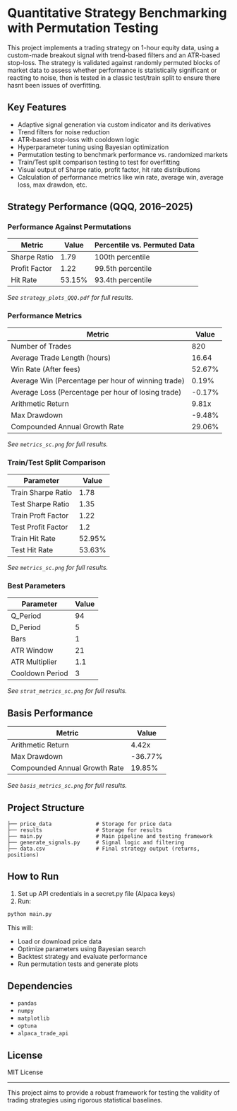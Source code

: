 # Quantitative Strategy Benchmarking with Permutation Testing

This project implements a trading strategy on 1-hour equity data, using a custom-made breakout signal with trend-based filters and an ATR-based stop-loss. The strategy is validated against randomly permuted blocks of market data to assess whether performance is statistically significant or reacting to noise, then is tested in a classic test/train split to ensure there hasnt been issues of overfitting.

## Key Features

* Adaptive signal generation via custom indicator and its derivatives
* Trend filters for noise reduction
* ATR-based stop-loss with cooldown logic
* Hyperparameter tuning using Bayesian optimization
* Permutation testing to benchmark performance vs. randomized markets
* Train/Test split comparison testing to test for overfitting
* Visual output of Sharpe ratio, profit factor, hit rate distributions
* Calculation of performance metrics like win rate, average win, average loss, max drawdon, etc.

## Strategy Performance (QQQ, 2016–2025)

### Performance Against Permutations

| Metric             | Value    | Percentile vs. Permuted Data |
| ------------------ | -------- | ---------------------------- |
| Sharpe Ratio       | 1.79     | 100th percentile             |
| Profit Factor      | 1.22     | 99.5th percentile            |
| Hit Rate           | 53.15%   | 93.4th percentile            |

*See `strategy_plots_QQQ.pdf` for full results.*

### Performance Metrics

| Metric                                              | Value    |
| ----------------------------------------------------| -------- |
| Number of Trades                                    | 820      |
| Average Trade Length (hours)                        | 16.64    |
| Win Rate (After fees)                               | 52.67%   |
| Average Win (Percentage per hour of winning trade)  | 0.19%    |
| Average Loss (Percentage per hour of losing trade)  | -0.17%   |
| Arithmetic Return                                   | 9.81x    |
| Max Drawdown                                        | -9.48%   |
| Compounded Annual Growth Rate                       | 29.06%   |

*See `metrics_sc.png` for full results.*

### Train/Test Split Comparison

| Parameter          | Value    |
| ------------------ | -------- |
| Train Sharpe Ratio | 1.78     |
| Test Sharpe Ratio  | 1.35     |
| Train Proft Factor | 1.22     |
| Test Profit Factor | 1.2      |
| Train Hit Rate     | 52.95%   |
| Test Hit Rate      | 53.63%   |

*See `metrics_sc.png` for full results.*

### Best Parameters

| Parameter          | Value    |
| ------------------ | -------- |
| Q_Period           | 94       |
| D_Period           | 5        |
| Bars               | 1        |
| ATR Window         | 21       |
| ATR Multiplier     | 1.1      |
| Cooldown Period    | 3        |

*See `strat_metrics_sc.png` for full results.*

## Basis Performance

| Metric                                              | Value    |
| ----------------------------------------------------| -------- |
| Arithmetic Return                                   | 4.42x    |
| Max Drawdown                                        | -36.77%  |
| Compounded Annual Growth Rate                       | 19.85%   |

*See `basis_metrics_sc.png` for full results.*

## Project Structure

```
├── price_data              # Storage for price data
├── results                 # Storage for results
├── main.py                 # Main pipeline and testing framework
├── generate_signals.py     # Signal logic and filtering
├── data.csv                # Final strategy output (returns, positions)
```

## How to Run

1. Set up API credentials in a secret.py file (Alpaca keys)
2. Run:

```bash
python main.py
```

This will:

* Load or download price data
* Optimize parameters using Bayesian search
* Backtest strategy and evaluate performance
* Run permutation tests and generate plots

## Dependencies

* `pandas`
* `numpy`
* `matplotlib`
* `optuna`
* `alpaca_trade_api`

## License

MIT License

---

This project aims to provide a robust framework for testing the validity of trading strategies using rigorous statistical baselines.
